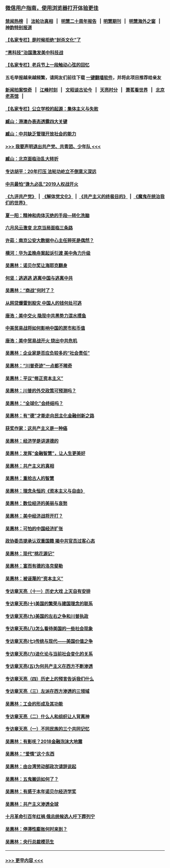 ### [微信用户指南，使用浏览器打开体验更佳](https://github.com/gfw-breaker/banned-news1/blob/master/indexes/wechat-guide.md?t=0)
#### [禁闻热榜](热点新闻.md?t=0)  &nbsp;&nbsp;|&nbsp;&nbsp; [法轮功真相](https://github.com/gfw-breaker/truth/blob/master/README.md?t=0) &nbsp;&nbsp;|&nbsp;&nbsp; [明慧二十周年报告](https://github.com/gfw-breaker/mh-reports/blob/master/README.md?t=0) &nbsp;&nbsp;|&nbsp;&nbsp;[明慧期刊](https://github.com/gfw-breaker/mh-qikan) &nbsp;&nbsp;|&nbsp;&nbsp; [明慧海外之窗](https://github.com/gfw-breaker/mh-news/blob/master/README.md?t=0) &nbsp;&nbsp;|&nbsp;&nbsp; [神韵特别报道](https://github.com/gfw-breaker/mh-news/blob/master/shenyun.md?t=0)
#### [【名家专栏】是时候拒绝“封杀文化”了](../pages/nsc423/n11814093.md?t=02121333) 
#### [“黑科技”治国激发美中科技战](../pages/nsc423/n11638056.md?t=02121333) 
#### [【名家专栏】老兵节上一段触动心弦的回忆](../pages/nsc423/n11646016.md?t=02121333) 
#### 五毛举报越来越频繁，请网友们前往下载 [一键翻墙软件](https://github.com/gfw-breaker/ssr-accounts)，并将此项目推荐给亲友
#### [新闻拍案惊奇](https://github.com/gfw-breaker/banned-news1/blob/master/pages/link4.md) &nbsp;&nbsp;|&nbsp;&nbsp; [江峰时刻](https://github.com/gfw-breaker/banned-news1/blob/master/pages/link4.md) &nbsp;&nbsp;|&nbsp;&nbsp; [文昭谈古论今](https://github.com/gfw-breaker/banned-news1/blob/master/pages/link4.md) &nbsp;&nbsp;|&nbsp;&nbsp; [天亮时分](https://github.com/gfw-breaker/banned-news1/blob/master/pages/link4.md) &nbsp;&nbsp;|&nbsp;&nbsp; [萧茗看世界](https://github.com/gfw-breaker/banned-news1/blob/master/pages/link4.md) &nbsp;&nbsp;|&nbsp;&nbsp; [北京老茶馆](https://github.com/gfw-breaker/banned-news1/blob/master/pages/link4.md) &nbsp;&nbsp;|&nbsp;&nbsp; 
#### [【名家专栏】公立学校的起源：集体主义与失败](../pages/nsc423/n11601833.md?t=02121333) 
#### [臧山：港澳办表态透露四大关键](../pages/nsc423/n11421628.md?t=02121333) 
#### [臧山：中共缺乏管理开放社会的能力](../pages/nsc423/n11407457.md?t=02121333) 
#### [>>> 我要声明退出共产党、共青团、少年队 <<<](https://github.com/begood0513/goodnews/blob/master/quit/letter.md) 
#### [臧山：北京面临治乱大转折](../pages/nsc423/n11406895.md?t=02121333) 
#### [专访胡平：20年打压 法轮功屹立不倒意义深远](../pages/nsc423/n11398800.md?t=02121333) 
#### [中共最怕“逢九必乱”2019人权战开火](../pages/nsc423/n11385248.md?t=02121333) 
#### [《九评共产党》](https://github.com/begood0513/9ping.md/blob/master/README.md) &nbsp;|&nbsp; [《解体党文化》](../../../../jtdwh.md/blob/master/README.md)  &nbsp;|&nbsp; [《共产主义的终极目的》](../../../../gczydzjmd.md/blob/master/README.md) &nbsp;|&nbsp; [《魔鬼在统治我们的世界》](../../../../mgztzwmdsj.md/blob/master/README.md) 
#### [夏一阳：精神和肉体灭绝的手段—转化洗脑](../pages/nsc423/n11368250.md?t=02121333) 
#### [六月风云激变 北京当局面临三条路](../pages/nsc423/n11313668.md?t=02121333) 
#### [许茹：南京公安大数据中心主任猝死是偶然？](../pages/nsc423/n11064744.md?t=02121333) 
#### [横河：华为孟晚舟案起诉引渡 美中角力升级](../pages/nsc423/n11027230.md?t=02121333) 
#### [吴惠林：诺贝尔奖让海耶克翻身](../pages/nsc423/n10890049.md?t=02121333) 
#### [何坚：逃逃逃 逃离中国与逃离中共](../pages/nsc423/n10592891.md?t=02121333) 
#### [吴惠林：“商战”何时了？](../pages/nsc423/n10573558.md?t=02121333) 
#### [从网贷爆雷到股灾 中国人的钱何处可逃](../pages/nsc423/n10572800.md?t=02121333) 
#### [唐浩：美中交火 隐现中共黑势力混水摸鱼](../pages/nsc423/n10544040.md?t=02121333) 
#### [中美贸易战将如何影响中国的房市和币值](../pages/nsc423/n10543697.md?t=02121333) 
#### [唐浩：美中贸易战开火 烧出中共危机](../pages/nsc423/n10540126.md?t=02121333) 
#### [吴惠林：企业家是否应负较多的“社会责任”](../pages/nsc423/n10535022.md?t=02121333) 
#### [吴惠林：“川普奇迹”一点都不稀奇](../pages/nsc423/n10512808.md?t=02121333) 
#### [吴惠林：平议“修正资本主义”](../pages/nsc423/n10495724.md?t=02121333) 
#### [吴惠林：川普的外交政策可预测吗？](../pages/nsc423/n10462387.md?t=02121333) 
#### [吴惠林：“全球化”会终结吗？](../pages/nsc423/n10452838.md?t=02121333) 
#### [吴惠林：有“德”才能走向民主化金融创新之路](../pages/nsc423/n10432292.md?t=02121333) 
#### [获奖作家：这共产主义是一种癌](../pages/nsc423/n10431541.md?t=02121333) 
#### [吴惠林：经济学是讲道德的](../pages/nsc423/n10398014.md?t=02121333) 
#### [吴惠林：发挥“金融智慧”，让人生更美好](../pages/nsc423/n10375019.md?t=02121333) 
#### [吴惠林：共产主义的真相](../pages/nsc423/n10351394.md?t=02121333) 
#### [吴惠林：重拾古人的智慧](../pages/nsc423/n10337691.md?t=02121333) 
#### [吴惠林：理念永恒的《资本主义与自由》](../pages/nsc423/n10316274.md?t=02121333) 
#### [吴惠林：数位经济的美丽与哀愁](../pages/nsc423/n10292946.md?t=02121333) 
#### [吴惠林：美中经济战将开打？](../pages/nsc423/n10258825.md?t=02121333) 
#### [吴惠林：可怕的中国经济扩张](../pages/nsc423/n10219147.md?t=02121333) 
#### [政协委员提承认双重国籍 揭中共官员过客心态](../pages/nsc423/n10208809.md?t=02121333) 
#### [吴惠林：现代“桃花源记”](../pages/nsc423/n10185234.md?t=02121333) 
#### [吴惠林：富而有德的洛克斐勒](../pages/nsc423/n10142264.md?t=02121333) 
#### [吴惠林：被诬蔑的“资本主义”](../pages/nsc423/n10124816.md?t=02121333) 
#### [专访章天亮（十一）历史大戏 上天自有安排](../pages/nsc423/n10094905.md?t=02121333) 
#### [专访章天亮(十)美国的繁荣与建国理念的联系](../pages/nsc423/n10094899.md?t=02121333) 
#### [专访章天亮(九)美国的左右之争和川普执政](../pages/nsc423/n10094889.md?t=02121333) 
#### [专访章天亮(八)怎么看待美国的一些社会现象](../pages/nsc423/n10094857.md?t=02121333) 
#### [专访章天亮(七)传统与现代——美国价值之争](../pages/nsc423/n10093140.md?t=02121333) 
#### [专访章天亮(六)进化论与当前社会变化的关系](../pages/nsc423/n10092036.md?t=02121333) 
#### [专访章天亮(五)为何共产主义在西方不断渗透](../pages/nsc423/n10083620.md?t=02121333) 
#### [专访章天亮（四）历史上的预言告诉我们什么](../pages/nsc423/n10083606.md?t=02121333) 
#### [专访章天亮（三）左派在西方渗透的三领域](../pages/nsc423/n10081115.md?t=02121333) 
#### [吴惠林：工会的形成及其功能](../pages/nsc423/n10080633.md?t=02121333) 
#### [专访章天亮（二）什么人和组织让人背离神](../pages/nsc423/n10076637.md?t=02121333) 
#### [专访章天亮（一）不同民族的三个共同记忆](../pages/nsc423/n10074188.md?t=02121333) 
#### [吴惠林：有影呒？2018金融泡沫大地震](../pages/nsc423/n10040534.md?t=02121333) 
#### [吴惠林：“爱情”这个东西](../pages/nsc423/n10019423.md?t=02121333) 
#### [吴惠林：由台湾劳动部政次请辞说起](../pages/nsc423/n9979679.md?t=02121333) 
#### [吴惠林：五鬼搬运如何了？](../pages/nsc423/n9925338.md?t=02121333) 
#### [吴惠林：有感于本年诺贝尔经济学奖](../pages/nsc423/n9871883.md?t=02121333) 
#### [吴惠林：共产主义渗透全球](../pages/nsc423/n9812748.md?t=02121333) 
#### [十月革命引百年红祸 俄总统候选人吁下葬列宁](../pages/nsc423/n9810182.md?t=02121333) 
#### [吴惠林：停滞性膨胀何时来到？](../pages/nsc423/n9764136.md?t=02121333) 
#### [吴惠林：央行总裁模范生](../pages/nsc423/n9728134.md?t=02121333) 

----
#### [ >>> 更早内容 <<< ](../indexes/nsc423-earlier.md)
